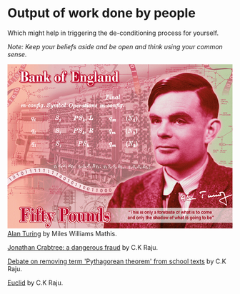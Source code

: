 # Output of work done by people
Which might help in triggering the de-conditioning process for yourself.

_Note: Keep your beliefs aside and be open and think using your common sense._

![](../assets/alan_turing_note.png)  
[Alan Turing](http://mileswmathis.com/turing.pdf) by Miles Williams Mathis.

[Jonathan Crabtree: a dangerous fraud](http://ckraju.net/blog/?p=212) by C.K Raju.

[Debate on removing term 'Pythagorean theorem' from school texts](https://youtu.be/FUL686pgLY8) by C.K Raju.

[Euclid](http://ckraju.net/papers/Euclid.pdf) by C.K Raju.

